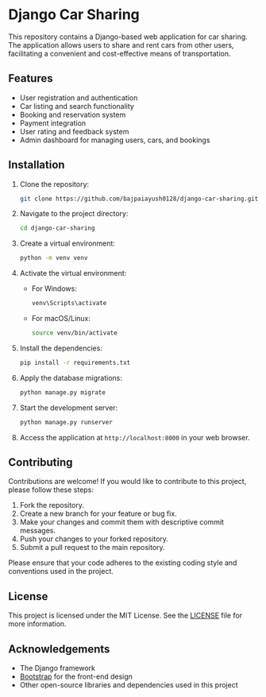 # Django Car Sharing

This repository contains a Django-based web application for car sharing. The application allows users to share and rent cars from other users, facilitating a convenient and cost-effective means of transportation.

## Features

- User registration and authentication
- Car listing and search functionality
- Booking and reservation system
- Payment integration
- User rating and feedback system
- Admin dashboard for managing users, cars, and bookings

## Installation

1. Clone the repository:

   ```bash
   git clone https://github.com/bajpaiayush0128/django-car-sharing.git
   ```

2. Navigate to the project directory:

   ```bash
   cd django-car-sharing
   ```

3. Create a virtual environment:

   ```bash
   python -m venv venv
   ```

4. Activate the virtual environment:

   - For Windows:

     ```bash
     venv\Scripts\activate
     ```

   - For macOS/Linux:

     ```bash
     source venv/bin/activate
     ```

5. Install the dependencies:

   ```bash
   pip install -r requirements.txt
   ```

6. Apply the database migrations:

   ```bash
   python manage.py migrate
   ```

7. Start the development server:

   ```bash
   python manage.py runserver
   ```

8. Access the application at `http://localhost:8000` in your web browser.

## Contributing

Contributions are welcome! If you would like to contribute to this project, please follow these steps:

1. Fork the repository.
2. Create a new branch for your feature or bug fix.
3. Make your changes and commit them with descriptive commit messages.
4. Push your changes to your forked repository.
5. Submit a pull request to the main repository.

Please ensure that your code adheres to the existing coding style and conventions used in the project.

## License

This project is licensed under the MIT License. See the [LICENSE](LICENSE) file for more information.

## Acknowledgements

- The Django framework
- [Bootstrap](https://getbootstrap.com) for the front-end design
- Other open-source libraries and dependencies used in this project
